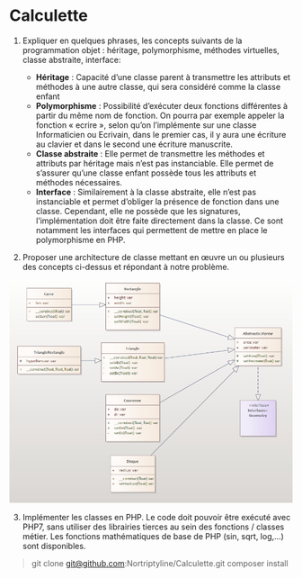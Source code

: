 # Calculette
1.  Expliquer en quelques phrases, les concepts suivants de la programmation objet : héritage, polymorphisme, méthodes virtuelles, classe abstraite, interface:
    
    - **Héritage** : Capacité d’une classe parent à transmettre les attributs et méthodes à une autre classe, qui sera considéré comme la classe enfant
    - **Polymorphisme** : Possibilité d’exécuter deux fonctions différentes à partir du même nom de fonction. On pourra par exemple appeler la fonction « ecrire », selon qu’on l’implémente sur une classe Informaticien ou Ecrivain, dans le premier cas, il y aura une écriture au clavier et dans le second une écriture manuscrite.
    - **Classe abstraite** : Elle permet de transmettre les méthodes et attributs par héritage mais n’est pas instanciable. Elle permet de s’assurer qu’une classe enfant possède tous les attributs et méthodes nécessaires.
    - **Interface** : Similairement à la classe abstraite, elle n’est pas instanciable et permet d’obliger la présence de fonction dans une classe. Cependant, elle ne possède que les signatures, l’implémentation doit être faite directement dans la classe. Ce sont notamment les interfaces qui permettent de mettre en place le polymorphisme en PHP.

2. Proposer une architecture de classe mettant en œuvre un ou plusieurs des concepts ci-dessus et répondant à notre problème. 

![UML](https://github.com/Nortriptyline/Calculette/blob/develop/uml.png?raw=true)

3. Implémenter les classes en PHP. Le code doit pouvoir être exécuté avec PHP7, sans utiliser des librairies tierces au sein des fonctions / classes métier. Les fonctions mathématiques de base de PHP (sin, sqrt, log,…) sont disponibles.

> git clone git@github.com:Nortriptyline/Calculette.git
> composer install